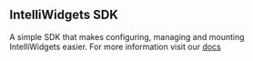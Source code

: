 ## IntelliWidgets SDK

A simple SDK that makes configuring, managing and mounting IntelliWidgets easier.
For more information visit our [docs](https://docs.intelliprove.com/technical-docs)

